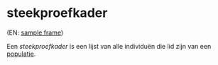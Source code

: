 # steekproefkader

(EN: [sample frame](../en/sample-frame.md))

Een *steekproefkader* is een lijst van alle individuën die lid zijn van een [populatie](populatie.md).
